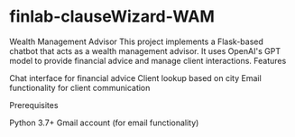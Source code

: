 # finlab-clauseWizard-WAM

Wealth Management Advisor
This project implements a Flask-based chatbot that acts as a wealth management advisor. It uses OpenAI's GPT model to provide financial advice and manage client interactions.
Features

Chat interface for financial advice
Client lookup based on city
Email functionality for client communication

Prerequisites

Python 3.7+
Gmail account (for email functionality)
